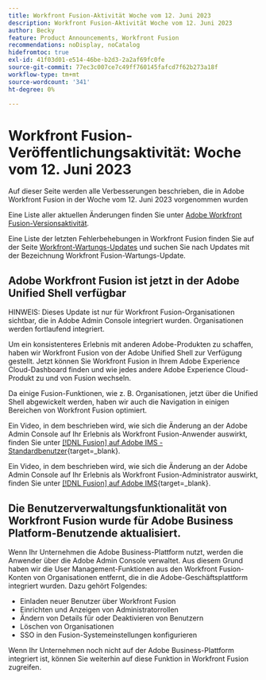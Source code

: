 ```yaml
---
title: Workfront Fusion-Aktivität Woche vom 12. Juni 2023
description: Workfront Fusion-Aktivität Woche vom 12. Juni 2023
author: Becky
feature: Product Announcements, Workfront Fusion
recommendations: noDisplay, noCatalog
hidefromtoc: true
exl-id: 41f03d01-e514-46be-b2d3-2a2af69fc0fe
source-git-commit: 77ec3c007ce7c49ff760145fafcd7f62b273a18f
workflow-type: tm+mt
source-wordcount: '341'
ht-degree: 0%

---
```


# Workfront Fusion-Veröffentlichungsaktivität: Woche vom 12. Juni 2023

Auf dieser Seite werden alle Verbesserungen beschrieben, die in Adobe Workfront Fusion in der Woche vom 12. Juni 2023 vorgenommen wurden

Eine Liste aller aktuellen Änderungen finden Sie unter [Adobe Workfront Fusion-Versionsaktivität](/help/workfront-fusion/fusion-product-releases/fusion-release-activity.md).

Eine Liste der letzten Fehlerbehebungen in Workfront Fusion finden Sie auf der Seite [Workfront-Wartungs-Updates](https://experienceleague.adobe.com/docs/workfront-known-issues/releases/current-updates.html) und suchen Sie nach Updates mit der Bezeichnung Workfront Fusion-Wartungs-Update.

## Adobe Workfront Fusion ist jetzt in der Adobe Unified Shell verfügbar

HINWEIS: Dieses Update ist nur für Workfront Fusion-Organisationen sichtbar, die in Adobe Admin Console integriert wurden. Organisationen werden fortlaufend integriert.

Um ein konsistenteres Erlebnis mit anderen Adobe-Produkten zu schaffen, haben wir Workfront Fusion von der Adobe Unified Shell zur Verfügung gestellt. Jetzt können Sie Workfront Fusion in Ihrem Adobe Experience Cloud-Dashboard finden und wie jedes andere Adobe Experience Cloud-Produkt zu und von Fusion wechseln.

Da einige Fusion-Funktionen, wie z. B. Organisationen, jetzt über die Unified Shell abgewickelt werden, haben wir auch die Navigation in einigen Bereichen von Workfront Fusion optimiert.

Ein Video, in dem beschrieben wird, wie sich die Änderung an der Adobe Admin Console auf Ihr Erlebnis als Workfront Fusion-Anwender auswirkt, finden Sie unter [[!DNL Fusion] auf Adobe IMS - Standardbenutzer](https://video.tv.adobe.com/v/3412465/){target=_blank}.

Ein Video, in dem beschrieben wird, wie sich die Änderung an der Adobe Admin Console auf Ihr Erlebnis als Workfront Fusion-Administrator auswirkt, finden Sie unter [[!DNL Fusion] auf Adobe IMS](https://video.tv.adobe.com/v/3412464/){target=_blank}.


## Die Benutzerverwaltungsfunktionalität von Workfront Fusion wurde für Adobe Business Platform-Benutzende aktualisiert.

Wenn Ihr Unternehmen die Adobe Business-Plattform nutzt, werden die Anwender über die Adobe Admin Console verwaltet. Aus diesem Grund haben wir die User Management-Funktionen aus den Workfront Fusion-Konten von Organisationen entfernt, die in die Adobe-Geschäftsplattform integriert wurden. Dazu gehört Folgendes:

* Einladen neuer Benutzer über Workfront Fusion
* Einrichten und Anzeigen von Administratorrollen
* Ändern von Details für oder Deaktivieren von Benutzern
* Löschen von Organisationen
* SSO in den Fusion-Systemeinstellungen konfigurieren

Wenn Ihr Unternehmen noch nicht auf der Adobe Business-Plattform integriert ist, können Sie weiterhin auf diese Funktion in Workfront Fusion zugreifen.
